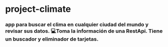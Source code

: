 # project-climate
<h3> app para buscar el clima en cualquier ciudad del mundo y revisar sus datos.
💻Toma la información de una RestApi. Tiene un buscador y eliminador de tarjetas.</h3>
